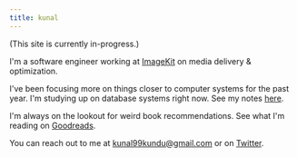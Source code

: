 ```yaml
---
title: kunal
---
```


(This site is currently in-progress.)

I'm a software engineer working at [ImageKit](https://imagekit.io/) on media delivery & optimization.

I've been focusing more on things closer to computer systems for the past year.
I'm studying up on database systems right now. See my notes [here](./notes/).

I'm always on the lookout for weird book recommendations.
See what I'm reading on [Goodreads](https://www.goodreads.com/review/list/96202479?order=d&ref=nav_mybooks&sort=date_read).

You can reach out to me at kunal99kundu@gmail.com or on [Twitter](https://twitter.com/machines_fail).
